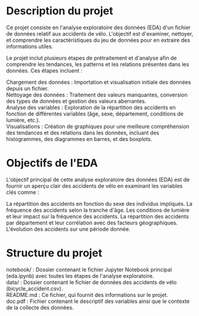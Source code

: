 # Description du projet
Ce projet consiste en l'analyse exploratoire des données (EDA) d'un fichier de données relatif aux accidents de vélo. L'objectif est d'examiner, nettoyer, et comprendre les caractéristiques du jeu de données pour en extraire des informations utiles.

Le projet inclut plusieurs étapes de prétraitement et d'analyse afin de comprendre les tendances, les patterns et les relations présentes dans les données. Ces étapes incluent :

Chargement des données : Importation et visualisation initiale des données depuis un fichier.  
Nettoyage des données : Traitement des valeurs manquantes, conversion des types de données et gestion des valeurs aberrantes.  
Analyse des variables : Exploration de la répartition des accidents en fonction de différentes variables (âge, sexe, département, conditions de lumière, etc.).  
Visualisations : Création de graphiques pour une meilleure compréhension des tendances et des relations dans les données, incluant des histogrammes, des diagrammes en barres, et des boxplots.

# Objectifs de l'EDA
L'objectif principal de cette analyse exploratoire des données (EDA) est de fournir un aperçu clair des accidents de vélo en examinant les variables clés comme :

La répartition des accidents en fonction du sexe des individus impliqués.
La fréquence des accidents selon la tranche d'âge.
Les conditions de lumière et leur impact sur la fréquence des accidents.
La répartition des accidents par département et leur corrélation avec des facteurs géographiques.
L'évolution des accidents sur une période donnée.

# Structure du projet
notebook/ : Dossier contenant le fichier Jupyter Notebook principal (eda.ipynb) avec toutes les étapes de l'analyse exploratoire.  
data/ : Dossier contenant le fichier de données des accidents de vélo (bicycle_accident.csv).  
README.md : Ce fichier, qui fournit des informations sur le projet.  
doc.pdf : Fichier contenant le descriptif des variables ainsi que le contexte de la collecte des données.